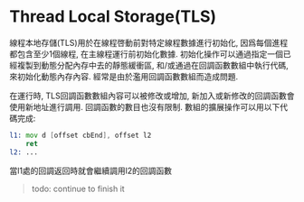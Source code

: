 # Thread Local Storage(TLS)

線程本地存儲(TLS)用於在線程啓動前對特定線程數據進行初始化, 因爲每個進程都包含至少1個線程, 在主線程運行前初始化數據. 初始化操作可以通過指定一個已經複製到動態分配內存中去的靜態緩衝區, 和/或通過在回調函數數組中執行代碼, 來初始化動態內存內容. 經常是由於濫用回調函數數組而造成問題.

在運行時, TLS回調函數數組內容可以被修改或增加, 新加入或新修改的回調函數會使用新地址進行調用. 回調函數的數目也沒有限制. 數組的擴展操作可以用以下代碼完成:

``` asm
l1: mov d [offset cbEnd], offset l2
    ret
l2: ...
```

當l1處的回調返回時就會繼續調用l2的回調函數

> todo: continue to finish it


